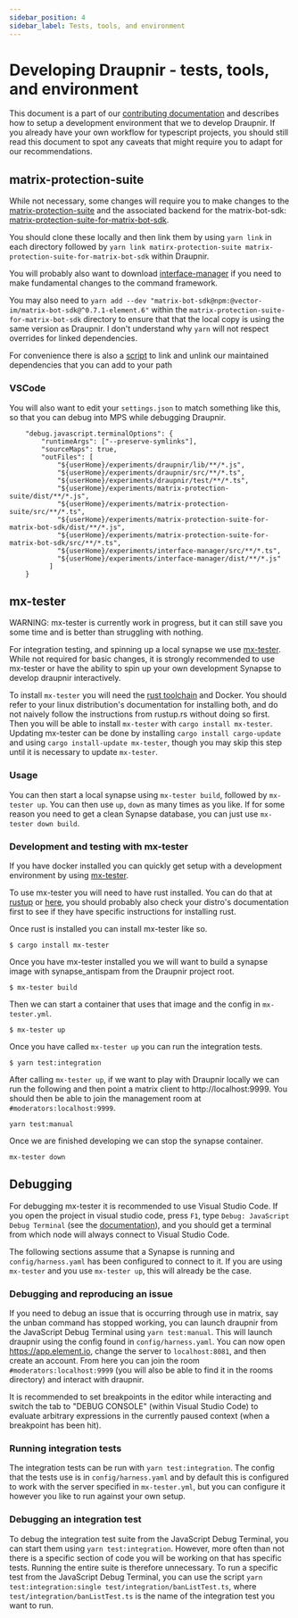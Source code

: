 ```yaml
---
sidebar_position: 4
sidebar_label: Tests, tools, and environment
---
```


# Developing Draupnir - tests, tools, and environment

This document is a part of our [contributing documentation](./CONTRIBUTING.md)
and describes how to setup a development environment that we to develop
Draupnir. If you already have your own workflow for typescript projects, you
should still read this document to spot any caveats that might require you to
adapt for our recommendations.

## matrix-protection-suite

While not necessary, some changes will require you to make changes to the
[matrix-protection-suite](https://github.com/Gnuxie/matrix-protection-suite) and
the associated backend for the matrix-bot-sdk:
[matrix-protection-suite-for-matrix-bot-sdk](https://github.com/Gnuxie/matrix-protection-suite-for-matrix-bot-sdk).

You should clone these locally and then link them by using `yarn link` in each
directory followed by
`yarn link matirx-protection-suite matrix-protection-suite-for-matrix-bot-sdk`
within Draupnir.

You will probably also want to download
[interface-manager](https://the-draupnir-project/interface-manager) if you need
to make fundamental changes to the command framework.

You may also need to
`yarn add --dev "matrix-bot-sdk@npm:@vector-im/matrix-bot-sdk@^0.7.1-element.6"`
within the `matrix-protection-suite-for-matrix-bot-sdk` directory to ensure that
that the local copy is using the same version as Draupnir. I don't understand
why `yarn` will not respect overrides for linked dependencies.

For convenience there is also a
[script](https://gist.github.com/Gnuxie/f27a6efc8a0d55918e25167add19fe8f) to
link and unlink our maintained dependencies that you can add to your path

### VSCode

You will also want to edit your `settings.json` to match something like this, so
that you can debug into MPS while debugging Draupnir.

```
    "debug.javascript.terminalOptions": {
        "runtimeArgs": ["--preserve-symlinks"],
        "sourceMaps": true,
        "outFiles": [
            "${userHome}/experiments/draupnir/lib/**/*.js",
            "${userHome}/experiments/draupnir/src/**/*.ts",
            "${userHome}/experiments/draupnir/test/**/*.ts",
            "${userHome}/experiments/matrix-protection-suite/dist/**/*.js",
            "${userHome}/experiments/matrix-protection-suite/src/**/*.ts",
            "${userHome}/experiments/matrix-protection-suite-for-matrix-bot-sdk/dist/**/*.js",
            "${userHome}/experiments/matrix-protection-suite-for-matrix-bot-sdk/src/**/*.ts",
            "${userHome}/experiments/interface-manager/src/**/*.ts",
            "${userHome}/experiments/interface-manager/dist/**/*.js"
          ]
    }
```

## mx-tester

WARNING: mx-tester is currently work in progress, but it can still save you some
time and is better than struggling with nothing.

For integration testing, and spinning up a local synapse we use
[mx-tester](https://github.com/matrix-org/mx-tester). While not required for
basic changes, it is strongly recommended to use mx-tester or have the ability
to spin up your own development Synapse to develop draupnir interactively.

To install `mx-tester` you will need the [rust toolchain](https://rustup.rs/)
and Docker. You should refer to your linux distribution's documentation for
installing both, and do not naively follow the instructions from rustup.rs
without doing so first. Then you will be able to install `mx-tester` with
`cargo install mx-tester`. Updating mx-tester can be done by installing
`cargo install cargo-update` and using `cargo install-update mx-tester`, though
you may skip this step until it is necessary to update `mx-tester`.

### Usage

You can then start a local synapse using `mx-tester build`, followed by
`mx-tester up`. You can then use `up`, `down` as many times as you like. If for
some reason you need to get a clean Synapse database, you can just use
`mx-tester down build`.

### Development and testing with mx-tester

If you have docker installed you can quickly get setup with a development
environment by using [mx-tester](https://github.com/matrix-org/mx-tester).

To use mx-tester you will need to have rust installed. You can do that at
[rustup](https://rustup.rs/) or
[here](https://rust-lang.github.io/rustup/installation/other.html), you should
probably also check your distro's documentation first to see if they have
specific instructions for installing rust.

Once rust is installed you can install mx-tester like so.

```
$ cargo install mx-tester
```

Once you have mx-tester installed you we will want to build a synapse image with
synapse_antispam from the Draupnir project root.

```
$ mx-tester build
```

Then we can start a container that uses that image and the config in
`mx-tester.yml`.

```
$ mx-tester up
```

Once you have called `mx-tester up` you can run the integration tests.

```
$ yarn test:integration
```

After calling `mx-tester up`, if we want to play with Draupnir locally we can
run the following and then point a matrix client to http://localhost:9999. You
should then be able to join the management room at `#moderators:localhost:9999`.

```
yarn test:manual
```

Once we are finished developing we can stop the synapse container.

```
mx-tester down
```

## Debugging

For debugging mx-tester it is recommended to use Visual Studio Code. If you open
the project in visual studio code, press `F1`, type
`Debug: JavaScript Debug Terminal` (see the
[documentation](https://code.visualstudio.com/docs/nodejs/nodejs-debugging#_javascript-debug-terminal)),
and you should get a terminal from which node will always connect to Visual
Studio Code.

The following sections assume that a Synapse is running and
`config/harness.yaml` has been configured to connect to it. If you are using
`mx-tester` and you use `mx-tester up`, this will already be the case.

### Debugging and reproducing an issue

If you need to debug an issue that is occurring through use in matrix, say the
unban command has stopped working, you can launch draupnir from the JavaScript
Debug Terminal using `yarn test:manual`. This will launch draupnir using the
config found in `config/harness.yaml`. You can now open https://app.element.io,
change the server to `localhost:8081`, and then create an account. From here you
can join the room `#moderators:localhost:9999` (you will also be able to find it
in the rooms directory) and interact with draupnir.

It is recommended to set breakpoints in the editor while interacting and switch
the tab to "DEBUG CONSOLE" (within Visual Studio Code) to evaluate arbitrary
expressions in the currently paused context (when a breakpoint has been hit).

### Running integration tests

The integration tests can be run with `yarn test:integration`. The config that
the tests use is in `config/harness.yaml` and by default this is configured to
work with the server specified in `mx-tester.yml`, but you can configure it
however you like to run against your own setup.

### Debugging an integration test

To debug the integration test suite from the JavaScript Debug Terminal, you can
start them using `yarn test:integration`. However, more often than not there is
a specific section of code you will be working on that has specific tests.
Running the entire suite is therefore unnecessary. To run a specific test from
the JavaScript Debug Terminal, you can use the script
`yarn test:integration:single test/integration/banListTest.ts`, where
`test/integration/banListTest.ts` is the name of the integration test you want
to run.
